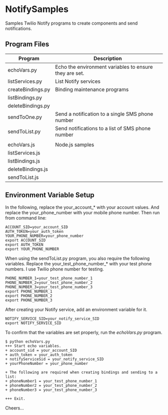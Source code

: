 # NotifySamples

Samples Twilio Notify programs to create components and send notifications. 

## Program Files

|Program    | Description                                          |
|-----------|------------------------------------------------------|
|echoVars.py|Echo the environment variables to ensure they are set.|
|listServices.py|List Notify services |
|createBindings.py|Binding maintenance programs|
|listBindings.py| |
|deleteBindings.py| |
|sendToOne.py|Send a notification to a single SMS phone number |
|sendToList.py|Send notifications to a list of SMS phone number |
| | |
|echoVars.js|Node.js samples
|listServices.js
|listBindings.js
|deleteBindings.js
|sendToList.js

## Environment Variable Setup

In the following, replace the your_account_* with your account values.
And replace the your_phone_number with your mobile phone number.
Then run from command line:

    ACCOUNT_SID=your_account_SID
    AUTH_TOKEN=your_auth_token
    YOUR_PHONE_NUMBER=your_phone_number
    export ACCOUNT_SID
    export AUTH_TOKEN
    export YOUR_PHONE_NUMBER

When using the sendToList.py program, you also require the following variables.
Replace the your_test_phone_number_* with your test phone numbers. I use Twilio phone number for testing.

    PHONE_NUMBER_1=your_test_phone_number_1
    PHONE_NUMBER_2=your_test_phone_number_2
    PHONE_NUMBER_3=your_test_phone_number_3
    export PHONE_NUMBER_1
    export PHONE_NUMBER_2
    export PHONE_NUMBER_3

After creating your Notify service, add an environment variable for it.

    NOTIFY_SERVICE_SID=your_notify_service_SID
    export NOTIFY_SERVICE_SID

To confirm that the variables are set properly, run the *echoVars.py* program.

    $ python echoVars.py
    +++ Start echo variables.
    + account_sid = your_account_SID
    + auth_token = your_auth_token
    + notifyServiceSid = your_notify_service_SID
    + yourPhoneNumber = your_phone_number

    + The following are required when creating bindings and sending to a list:
    + phoneNumber1 = your_test_phone_number_1
    + phoneNumber2 = your_test_phone_number_2
    + phoneNumber3 = your_test_phone_number_3

    +++ Exit.

Cheers...
